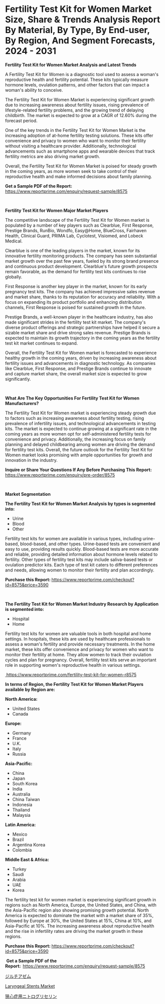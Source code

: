 <p><h1>Fertility Test Kit for Women Market Size, Share & Trends Analysis Report By Material, By Type, By End-user, By Region, And Segment Forecasts, 2024 - 2031</h1></p><p><strong>Fertility Test Kit for Women Market Analysis and Latest Trends</strong></p>
<p><p>A Fertility Test Kit for Women is a diagnostic tool used to assess a woman's reproductive health and fertility potential. These kits typically measure hormone levels, ovulation patterns, and other factors that can impact a woman's ability to conceive.</p><p>The Fertility Test Kit for Women Market is experiencing significant growth due to increasing awareness about fertility issues, rising prevalence of lifestyle-related fertility problems, and the growing trend of delaying childbirth. The market is expected to grow at a CAGR of 12.60% during the forecast period.</p><p>One of the key trends in the Fertility Test Kit for Women Market is the increasing adoption of at-home fertility testing solutions. These kits offer convenience and privacy to women who want to monitor their fertility without visiting a healthcare provider. Additionally, technological advancements such as smartphone apps and wearable devices that track fertility metrics are also driving market growth.</p><p>Overall, the Fertility Test Kit for Women Market is poised for steady growth in the coming years, as more women seek to take control of their reproductive health and make informed decisions about family planning.</p></p>
<p><strong>Get a Sample PDF of the Report:&nbsp;</strong> <a href="https://www.reportprime.com/enquiry/request-sample/8575">https://www.reportprime.com/enquiry/request-sample/8575</a></p>
<p>&nbsp;</p>
<p><strong>Fertility Test Kit for Women Major Market Players</strong></p>
<p><p>The competitive landscape of the Fertility Test Kit for Women market is populated by a number of key players such as Clearblue, First Response, Prestige Brands, RunBio, Wondfo, Easy@Home, BlueCross, Fairhaven Health, Clinical Guard, PRIMA Lab, Cyclotest, Visiomed, and Lobeck Medical. </p><p>Clearblue is one of the leading players in the market, known for its innovative fertility monitoring products. The company has seen substantial market growth over the past few years, fueled by its strong brand presence and continuous product development. Clearblue's future growth prospects remain favorable, as the demand for fertility test kits continues to rise globally.</p><p>First Response is another key player in the market, known for its early pregnancy test kits. The company has achieved impressive sales revenue and market share, thanks to its reputation for accuracy and reliability. With a focus on expanding its product portfolio and enhancing distribution channels, First Response is poised for sustained growth in the future.</p><p>Prestige Brands, a well-known player in the healthcare industry, has also made significant strides in the fertility test kit market. The company's diverse product offerings and strategic partnerships have helped it secure a sizable market share and drive strong sales revenue. Prestige Brands is expected to maintain its growth trajectory in the coming years as the fertility test kit market continues to expand.</p><p>Overall, the Fertility Test Kit for Women market is forecasted to experience healthy growth in the coming years, driven by increasing awareness about fertility issues and advancements in diagnostic technology. As companies like Clearblue, First Response, and Prestige Brands continue to innovate and capture market share, the overall market size is expected to grow significantly.</p></p>
<p>&nbsp;</p>
<p><strong>What Are The Key Opportunities For Fertility Test Kit for Women Manufacturers?</strong></p>
<p><p>The Fertility Test Kit for Women market is experiencing steady growth due to factors such as increasing awareness about fertility testing, rising prevalence of infertility issues, and technological advancements in testing kits. The market is expected to continue growing at a significant rate in the coming years as more women opt for self-administered fertility tests for convenience and privacy. Additionally, the increasing focus on family planning and delayed childbearing among women are driving the demand for fertility test kits. Overall, the future outlook for the Fertility Test Kit for Women market looks promising with ample opportunities for growth and innovation in the industry.</p></p>
<p><strong>Inquire or Share Your Questions If Any Before Purchasing This Report:</strong> <a href="https://www.reportprime.com/enquiry/pre-order/8575">https://www.reportprime.com/enquiry/pre-order/8575</a></p>
<p>&nbsp;</p>
<p><strong>Market Segmentation</strong></p>
<p><strong>The Fertility Test Kit for Women Market Analysis by types is segmented into:</strong></p>
<p><ul><li>Urine</li><li>Blood</li><li>Other</li></ul></p>
<p><p>Fertility test kits for women are available in various types, including urine-based, blood-based, and other types. Urine-based tests are convenient and easy to use, providing results quickly. Blood-based tests are more accurate and reliable, providing detailed information about hormone levels related to fertility. Other types of fertility test kits may include saliva-based tests or ovulation predictor kits. Each type of test kit caters to different preferences and needs, allowing women to monitor their fertility and plan accordingly.</p></p>
<p><strong>Purchase this Report:&nbsp;</strong><a href="https://www.reportprime.com/checkout?id=8575&price=3590">https://www.reportprime.com/checkout?id=8575&price=3590</a></p>
<p>&nbsp;</p>
<p><strong>The Fertility Test Kit for Women Market Industry Research by Application is segmented into:</strong></p>
<p><ul><li>Hospital</li><li>Home</li></ul></p>
<p><p>Fertility test kits for women are valuable tools in both hospital and home settings. In hospitals, these kits are used by healthcare professionals to assess a woman's fertility and provide necessary treatments. In the home market, these kits offer convenience and privacy for women who want to monitor their fertility at home. They allow women to track their ovulation cycles and plan for pregnancy. Overall, fertility test kits serve an important role in supporting women's reproductive health in various settings.</p></p>
<p><a href="https://www.reportprime.com/fertility-test-kit-for-women-r8575">&nbsp;https://www.reportprime.com/fertility-test-kit-for-women-r8575</a></p>
<p><strong>In terms of Region, the Fertility Test Kit for Women Market Players available by Region are:</strong></p>
<p>
    <p> <strong> North America: </strong>
        <ul>
            <li>United States</li>
            <li>Canada</li>
        </ul>
        </p> 
    <p> <strong> Europe: </strong>
        <ul>
            <li>Germany</li>
            <li>France</li>
            <li>U.K.</li>
            <li>Italy</li>
            <li>Russia</li>
        </ul>
        </p> 
    <p> <strong> Asia-Pacific: </strong>
        <ul>
            <li>China</li>
            <li>Japan</li>
            <li>South Korea</li>
            <li>India</li>
            <li>Australia</li>
            <li>China Taiwan</li>
            <li>Indonesia</li>
            <li>Thailand</li>
            <li>Malaysia</li>
        </ul>
        </p> 
    <p> <strong> Latin America: </strong>
        <ul>
            <li>Mexico</li>
            <li>Brazil</li>
            <li>Argentina Korea</li>
            <li>Colombia</li>
        </ul>
        </p> 
    <p> <strong> Middle East & Africa: </strong>
        <ul>
            <li>Turkey</li>
            <li>Saudi</li>
            <li>Arabia</li>
            <li>UAE</li>
            <li>Korea</li>
        </ul>
    </p>
    </p>
<p><p>The fertility test kit for women market is experiencing significant growth in regions such as North America, Europe, the United States, and China, with the Asia-Pacific region also showing promising growth potential. North America is expected to dominate the market with a market share of 35%, followed by Europe at 30%, the United States at 15%, China at 10%, and Asia-Pacific at 10%. The increasing awareness about reproductive health and the rise in infertility rates are driving the market growth in these regions.</p></p>
<p><strong>Purchase this Report: </strong><a href="https://www.reportprime.com/checkout?id=8575&price=3590">https://www.reportprime.com/checkout?id=8575&price=3590</a></p>
<p>&nbsp;<strong>Get a Sample PDF of the Report:&nbsp;&nbsp;</strong><a href="https://www.reportprime.com/enquiry/request-sample/8575">https://www.reportprime.com/enquiry/request-sample/8575</a></p>
<p><strong></strong></p>
<p><p><a href="https://github.com/marbadji/Market-Research-Report-List-1/blob/main/293393522998.md">ジルチアゼム</a></p><p><a href="https://github.com/mancsybtousav/Market-Research-Report-List-2/blob/main/laryngeal-stents-market.md">Laryngeal Stents Market</a></p><p><a href="https://github.com/KaydenJohns1964/Market-Research-Report-List-1/blob/main/513963322999.md">狭心症用ニトログリセリン</a></p></p>